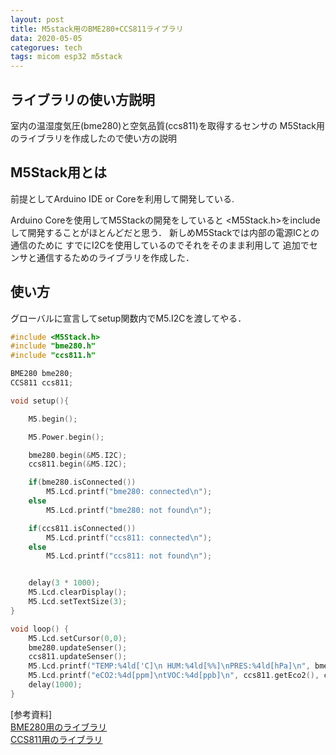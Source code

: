 ```yaml
---
layout: post
title: M5stack用のBME280+CCS811ライブラリ
data: 2020-05-05
categorues: tech
tags: micom esp32 m5stack
---
```


## ライブラリの使い方説明

室内の温湿度気圧(bme280)と空気品質(ccs811)を取得するセンサの
M5Stack用のライブラリを作成したので使い方の説明

## M5Stack用とは

前提としてArduino IDE or Coreを利用して開発している.

Arduino Coreを使用してM5Stackの開発をしていると
\<M5Stack.h\>をincludeして開発することがほとんどだと思う．
新しめM5Stackでは内部の電源ICとの通信のために
すでにI2Cを使用しているのでそれをそのまま利用して
追加でセンサと通信するためのライブラリを作成した．

## 使い方

グローバルに宣言してsetup関数内でM5.I2Cを渡してやる．

```cpp
#include <M5Stack.h>
#include "bme280.h"
#include "ccs811.h"

BME280 bme280;
CCS811 ccs811;

void setup(){

	M5.begin();

	M5.Power.begin();

	bme280.begin(&M5.I2C);
	ccs811.begin(&M5.I2C);

	if(bme280.isConnected())
		M5.Lcd.printf("bme280: connected\n");
	else
		M5.Lcd.printf("bme280: not found\n");

	if(ccs811.isConnected())
		M5.Lcd.printf("ccs811: connected\n");
	else
		M5.Lcd.printf("ccs811: not found\n");


	delay(3 * 1000);
	M5.Lcd.clearDisplay();
	M5.Lcd.setTextSize(3);
}

void loop() {
	M5.Lcd.setCursor(0,0);
	bme280.updateSenser();
	ccs811.updateSenser();
	M5.Lcd.printf("TEMP:%4ld['C]\n HUM:%4ld[%%]\nPRES:%4ld[hPa]\n", bme280.getTemp(), bme280.getHum(), bme280.getPres());
	M5.Lcd.printf("eCO2:%4d[ppm]\ntVOC:%4d[ppb]\n", ccs811.getEco2(), ccs811.getTvoc());
	delay(1000);
}
```

[参考資料]<br>
[BME280用のライブラリ](https://github.com/link-forte/bme280_for_m5stack)<br>
[CCS811用のライブラリ](https://github.com/link-forte/ccs811_for_m5stack)
